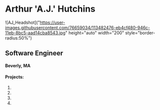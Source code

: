 # Arthur 'A.J.' Hutchins

![AJ_Headshot]("https://user-images.githubusercontent.com/76659034/113482476-eb4cf480-946c-11eb-8bc5-aad14cba8543.jpg" height="auto" width="200" style="border-radius:50%")

## Software Engineer
#### Beverly, MA


#### Projects:
1. 
2. 
3. 
4. 
